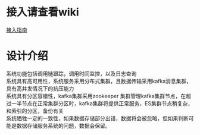 # 接入请查看wiki
[接入指南](http://gitlab.ipo.com/base/skye/wikis/home)

# 设计介绍
  系统功能包括调用链跟踪，调用时间监控，以及日志查询<br>
  系统具有高可用性，系统服务采用分布式集群，且数据传输采用kafka消息集群，具有高并发情况下的抗压能力<br>
  系统具有分区容错性，kafka集群采用zookeeper 集群管理kafka集群节点，在超过一半节点在正常集群分区时，kafka集群将提供正常服务，ES集群节点稍复杂，和索引的分区，备份有关<br>
  系统牺牲一定的一致性，如果数据存储部分出错，数据将会被忽略，但如果判断可能是数据存储服务系统的问题，数据会保留。